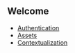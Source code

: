 ## Welcome

- [Authentication](authentication.md)
- [Assets](assets.md)
- [Contextualization](contextualization.md)
